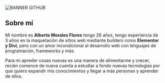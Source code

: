 ![BANNER GITHUB](https://github.com/albertomfdev/albertomfdev/assets/109974183/66c339a6-ee1d-4b9b-a86d-86f9a990ef12)

## **Sobre mí**

Mi nombre es **Alberto Morales Flores** tengo 26 años, tengo experiencia de 3 años en la maquetación de sitios web mediante builders como **Elementor y Divi**, 
pero con un amor incondicional al desarrollo web con lenguajes de programación, frameworks y más. 

Para mi apreder cosas nuevas es una manera de alimentarme y crecer, recién comence de nueva cuenta a estudiar a fondo nuevas tecnologías por que quiero expandir mis
conocimientos y llegar a más personas y aprender de ellos. 
